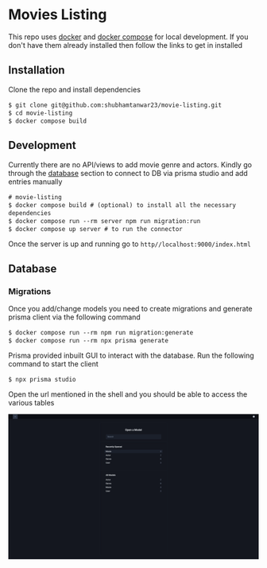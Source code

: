 # Movies Listing

This repo uses [docker](https://docs.docker.com/engine/install/) and [docker compose](https://docs.docker.com/compose/install/) for local development. If you don't have them already installed then follow the links to get in installed

## Installation

Clone the repo and install dependencies

```shell
$ git clone git@github.com:shubhamtanwar23/movie-listing.git
$ cd movie-listing
$ docker compose build
```

## Development

Currently there are no API/views to add movie genre and actors. Kindly go through
the [database](#database) section to connect to DB via prisma studio and add entries manually

```shell
# movie-listing
$ docker compose build # (optional) to install all the necessary dependencies
$ docker compose run --rm server npm run migration:run
$ docker compose up server # to run the connector
```

Once the server is up and running go to `http//localhost:9000/index.html`

## Database

### Migrations

Once you add/change models you need to create migrations and generate prisma client via the following command

```shell
$ docker compose run --rm npm run migration:generate
$ docker compose run --rm npx prisma generate
```

Prisma provided inbuilt GUI to interact with the database. Run the following command to start the client

```shell
$ npx prisma studio
```

Open the url mentioned in the shell and you should be able to access the various tables

<p align="center">
  <img src="./prisma-client.png" align="center" alt="architecture" />
</p>
